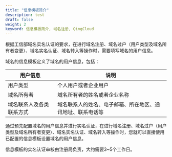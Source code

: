 ```yaml
---
title: "信息模板简介"
description: test
draft: false
weight: 2
keyword: 信息模板简介, 域名注册, QingCloud
---
```




根据工信部域名实名认证的要求，在进行域名注册、域名过户（用户类型及域名所有者变更）、域名实名认证、域名转入等操作时，需要填写域名的用户信息。

域名的信息模板定义了域名的用户信息，包括：

| 用户信息                 | 说明                                                       |
| ------------------------ | ---------------------------------------------------------- |
| 用户类型                 | 个人用户或者企业用户                                       |
| 域名所有者               | 域名所有者的姓名或者企业名称                               |
| 域名联系人及各类联系方式 | 域名联系人的姓名、电子邮箱、所在地区、通讯地址、联系电话等 |

通过预先配置域名的用户信息并进行实名认证，在进行域名注册、域名过户（用户类型及域名所有者变更）、域名实名认证、域名转入等操作时，您就可以直接使用已配置的信息模板设置域名的用户信息。

信息模板的实名认证审核由注册局负责，大约需要3~5个工作日。